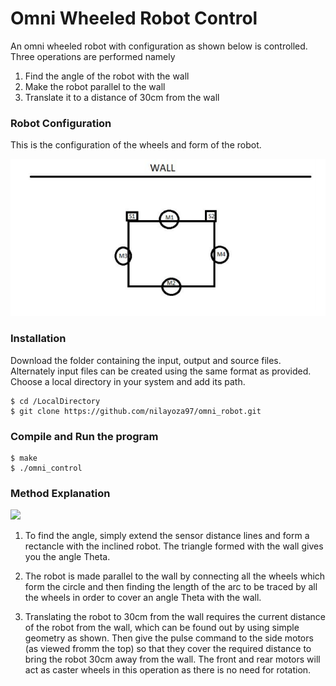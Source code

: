 # Omni Wheeled Robot Control

An omni wheeled robot with configuration as shown below is controlled. Three operations are performed namely
 
1. Find the angle of the robot with the wall 
2. Make the robot parallel to the wall
3. Translate it to a distance of 30cm from the wall

### Robot Configuration

This is the configuration of the wheels and form of the robot.

![](Images/robot_config.png)

### Installation

Download the folder containing the input, output and source files. Alternately input files can be created using the same format as provided. Choose a local directory in your system and add its path.
```
$ cd /LocalDirectory 
$ git clone https://github.com/nilayoza97/omni_robot.git
```
### Compile and Run the program
```
$ make
$ ./omni_control
```
### Method Explanation

![](omni_bot.png)

1. To find the angle, simply extend the sensor distance lines and form a rectancle with the inclined robot. The triangle formed with the wall gives you the angle Theta.

2. The robot is made parallel to the wall by connecting all the wheels which form the circle and then finding the length of the arc to be traced by all the wheels in order to cover an angle Theta with the wall.

3. Translating the robot to 30cm from the wall requires the current distance of the robot from the wall, which can be found out by using simple geometry as shown. Then give the pulse command to the side motors (as viewed fromm the top) so that they cover the required distance to bring the robot 30cm away from the wall. The front and rear motors will act as caster wheels in this operation as there is no need for rotation.
